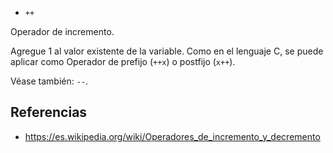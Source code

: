 * `++`

Operador de incremento.

Agregue 1 al valor existente de la variable. Como en el lenguaje C, se puede aplicar como
Operador de prefijo (`++x`) o postfijo (`x++`).

Véase también: `--`.

## Referencias

* https://es.wikipedia.org/wiki/Operadores_de_incremento_y_decremento
